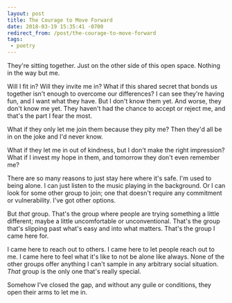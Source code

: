```yaml
---
layout: post
title: The Courage to Move Forward
date: 2018-03-19 15:35:41 -0700
redirect_from: /post/the-courage-to-move-forward
tags:
 - poetry
---
```


They're sitting together. Just on the other side of this open space. Nothing in the way but me.

Will I fit in? Will they invite me in? What if this shared secret that bonds us together isn't enough to overcome our differences? I can see they're having fun, and I want what they have. But I don't know them yet. And worse, they don't know me yet. They haven't had the chance to accept or reject me, and that's the part I fear the most.

What if they only let me join them because they pity me? Then they'd all be in on the joke and I'd never know.

What if they let me in out of kindness, but I don't make the right impression? What if I invest my hope in them, and tomorrow they don't even remember me?

There are so many reasons to just stay here where it's safe. I'm used to being alone. I can just listen to the music playing in the background. Or I can look for some other group to join; one that doesn't require any commitment or vulnerability. I've got other options.

But *that* group. That's the group where people are trying something a little different; maybe a little uncomfortable or unconventional. That's the group that's slipping past what's easy and into what matters. That's the group I came here for.

I came here to reach out to others. I came here to let people reach out to me. I came here to feel what it's like to not be alone like always. None of the other groups offer anything I can't sample in any arbitrary social situation. *That* group is the only one that's really special.

Somehow I've closed the gap, and without any guile or conditions, they open their arms to let me in.

